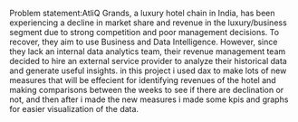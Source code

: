 Problem statement:AtliQ Grands, a luxury hotel chain in India, has been experiencing a decline in market share and revenue in the luxury/business segment due to strong competition and poor management decisions. To recover, they aim to use Business and Data Intelligence. However, since they lack an internal data analytics team, their revenue management team decided to hire an external service provider to analyze their historical data and generate useful insights.
in this project i used dax to make lots of new measures that will be effecient for identifying revenues of the hotel and making comparisons between the weeks to see if there are declination or not, and then after i made the new measures i made some kpis and graphs for easier visualization of the data.
